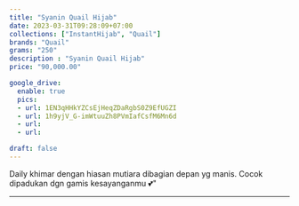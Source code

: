 ```yaml
---
title: "Syanin Quail Hijab"
date: 2023-03-31T09:28:09+07:00
collections: ["InstantHijab", "Quail"]
brands: "Quail"
grams: "250"
description : "Syanin Quail Hijab"
price: "90,000.00"

google_drive:
  enable: true
  pics:
  - url: 1EN3qHHkYZCsEjHeqZDaRgbS0Z9EfUGZI
  - url: 1h9yjV_G-imWtuuZh8PVmIafCsfM6Mn6d
  - url: 
  - url: 

draft: false
---
```


Daily khimar dengan hiasan mutiara dibagian depan yg manis. Cocok dipadukan dgn gamis kesayanganmu 💕"

----------      
  
